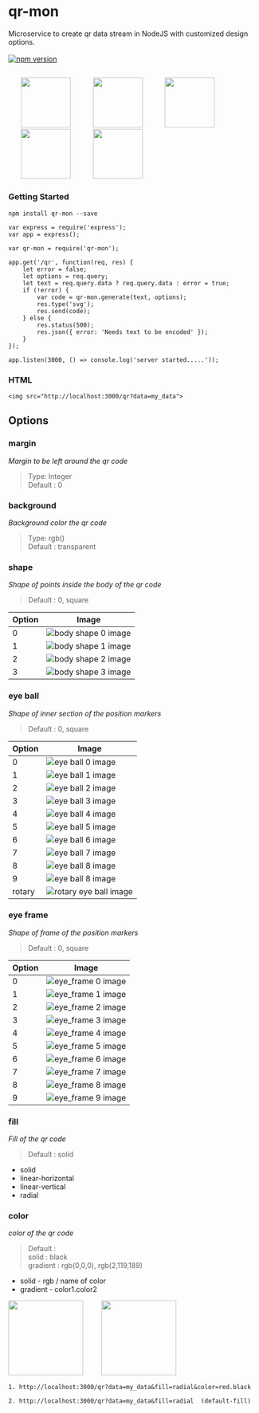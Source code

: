 # qr-mon
Microservice to create qr data stream in NodeJS with customized design options.
<br/><br/>[![npm version](https://d25lcipzij17d.cloudfront.net/badge.svg?id=js&type=6&v=1.0.1)](https://d25lcipzij17d.cloudfront.net/badge.svg?id=js&type=6&v=1.0.0)

##
<p float="left">
<img src="assets/examples/qr_6.svg" width="100" style="margin-left:25px;display:inline-block" > &nbsp; &nbsp;
<img src="assets/examples/qr_7.svg" width="100" style="margin-left:25px;display:inline-block" > &nbsp; &nbsp;
<img src="assets/examples/qr_2.svg" width="100" style="margin-left:25px;display:inline-block" > &nbsp; &nbsp;
<img src="assets/examples/qr_3.svg" width="100" style="margin-left:25px;display:inline-block" > &nbsp; &nbsp;
<img src="assets/examples/qr_4.svg" width="100" style="margin-left:25px;display:inline-block" > &nbsp; &nbsp;
</p>

### Getting Started
```
npm install qr-mon --save
```
```
var express = require('express');
var app = express();

var qr-mon = require('qr-mon');

app.get('/qr', function(req, res) {
    let error = false;
    let options = req.query;
    let text = req.query.data ? req.query.data : error = true;
    if (!error) {
        var code = qr-mon.generate(text, options);
        res.type('svg');
        res.send(code);
    } else {
        res.status(500);
        res.json({ error: 'Needs text to be encoded' });
    }
});

app.listen(3000, () => console.log('server started.....'));
```

### HTML
```
<img src="http://localhost:3000/qr?data=my_data">
```


## Options

### **margin**
_Margin to be left around the qr code_  
>Type: Integer  
Default : 0

### **background**
_Background color the qr code_  
>Type: rgb()  
Default : transparent

### **shape**
_Shape of points inside the body of the qr code_  
>Default : 0, square

Option | Image
--- | ---
0 | ![body shape 0 image](/assets/body_shapes/body_0.svg " ")
1 | ![body shape 1 image](/assets/body_shapes/body_1.svg " ")
2 | ![body shape 2 image](/assets/body_shapes/body_2.svg " ")
3 | ![body shape 3 image](/assets/body_shapes/body_3.svg " ")

### **eye ball**
_Shape of inner section of the position markers_  
>Default : 0, square

Option | Image
--- | ---
0 | ![eye ball 0 image](/assets/eye_balls/eye_ball_0.svg " ")
1 | ![eye ball 1 image](/assets/eye_balls/eye_ball_1.svg " ")
2 | ![eye ball 2 image](/assets/eye_balls/eye_ball_2.svg " ")
3 | ![eye ball 3 image](/assets/eye_balls/eye_ball_3.svg " ")
4 | ![eye ball 4 image](/assets/eye_balls/eye_ball_4.svg " ")
5 | ![eye ball 5 image](/assets/eye_balls/eye_ball_5.svg " ")
6 | ![eye ball 6 image](/assets/eye_balls/eye_ball_6.svg " ")
7 | ![eye ball 7 image](/assets/eye_balls/eye_ball_7.svg " ")
8 | ![eye ball 8 image](/assets/eye_balls/eye_ball_8.svg " ")
9 | ![eye ball 8 image](/assets/eye_balls/eye_ball_9.svg " ")
rotary | ![rotary eye ball image](/assets/eye_balls/eye_ball_rotary.svg " ")

### **eye frame**
_Shape of frame of the position markers_  
>Default : 0, square

Option | Image
--- | ---
0 | ![eye_frame 0 image](/assets/eye_frame/eye_frame_0.svg " ")
1 | ![eye_frame 1 image](/assets/eye_frame/eye_frame_1.svg " ")
2 | ![eye_frame 2 image](/assets/eye_frame/eye_frame_2.svg " ")
3 | ![eye_frame 3 image](/assets/eye_frame/eye_frame_3.svg " ")
4 | ![eye_frame 4 image](/assets/eye_frame/eye_frame_4.svg " ")
5 | ![eye_frame 5 image](/assets/eye_frame/eye_frame_5.svg " ")
6 | ![eye_frame 6 image](/assets/eye_frame/eye_frame_6.svg " ")
7 | ![eye_frame 7 image](/assets/eye_frame/eye_frame_7.svg " ")
8 | ![eye_frame 8 image](/assets/eye_frame/eye_frame_8.svg " ")
9 | ![eye_frame 9 image](/assets/eye_frame/eye_frame_9.svg " ")

### **fill**
_Fill of the qr code_  
>Default : solid

+ solid
+ linear-horizontal
+ linear-vertical
+ radial

### **color**
_color of the qr code_  
>Default :  
solid : black  
gradient : rgb(0,0,0), rgb(2,119,189)

+ solid - rgb / name of color
+ gradient - color1.color2 

<p float="center">
<img src="assets/examples/qr.svg" width="150" style=";display:inline-block"/>
&nbsp;
<img src="assets/examples/qr_1.svg" width="150" style="margin-left:25px;display:inline-block" left="0"/>
</p>

```
1. http://localhost:3000/qr?data=my_data&fill=radial&color=red.black

2. http://localhost:3000/qr?data=my_data&fill=radial  (default-fill)
```